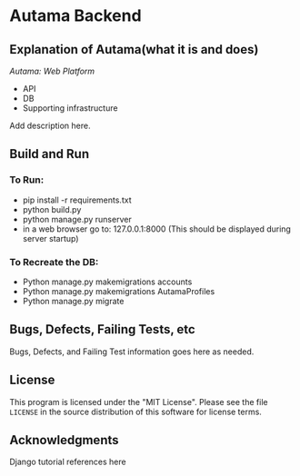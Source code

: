 # Autama Backend

## Explanation of Autama(what it is and does)
_Autama: Web Platform_  

* API
* DB
* Supporting infrastructure

Add description here. 


## Build and Run  

### To Run:
  * pip install -r requirements.txt
  * python build.py
  * python manage.py runserver
  * in a web browser go to: 127.0.0.1:8000 (This should be displayed during server startup)

### To Recreate the DB: 
  * Python manage.py makemigrations accounts
  * Python manage.py makemigrations AutamaProfiles
  * Python manage.py migrate


## Bugs, Defects, Failing Tests, etc

Bugs, Defects, and Failing Test information goes here as needed.


## License

This program is licensed under the "MIT License".  Please
see the file `LICENSE` in the source distribution of this
software for license terms.  

## Acknowledgments  

Django tutorial references here


